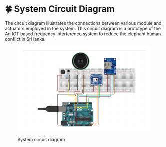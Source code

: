 # 🍀 System Circuit Diagram

The circuit diagram illustrates the connections between various module and actuators employed in the system. This circuit diagram is a prototype of the An IOT based frequency interference system to reduce the elephant human conflict in Sri lanka.



<figure><img src="../../../.gitbook/assets/ae.png" alt=""><figcaption><p>System circuit diagram</p></figcaption></figure>
